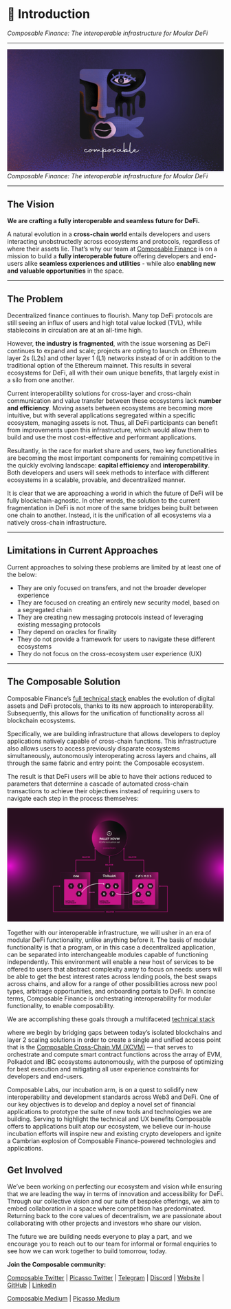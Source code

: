 # **👋** Introduction

*Composable Finance: The interoperable infrastructure for Moular DeFi*

---

![composable_finance](./composable-face-banner.png)
*Composable Finance: The interoperable infrastructure for Moular DeFi*

---

## The Vision

**We are crafting a fully interoperable and seamless future for DeFi.**

A natural evolution in a **cross-chain world** entails developers and users 
interacting unobstructedly across ecosystems and protocols, regardless of where 
their assets lie. That’s why our team at [Composable Finance](https://www.composable.finance/) 
is on a mission to build a **fully interoperable future** offering developers 
and end-users alike **seamless experiences and utilities** - while also 
**enabling new and valuable opportunities** in the space.

---

## The Problem

Decentralized finance continues to flourish. Many top DeFi protocols are still 
seeing an influx of users and high total value locked (TVL), while stablecoins 
in circulation are at an all-time high. 

However, **the industry is fragmented**, with the issue worsening as DeFi 
continues to expand and scale; projects are opting to launch on Ethereum layer 
2s (L2s) and other layer 1 (L1) networks instead of or in addition to the 
traditional option of the Ethereum mainnet. This results in several ecosystems 
for DeFi, all with their own unique benefits, that largely exist in a silo from 
one another. 

Current interoperability solutions for cross-layer and cross-chain communication 
and value transfer between these ecosystems lack **number and efficiency**. 
Moving assets between ecosystems are becoming more intuitive, but with several 
applications segregated within a specific ecosystem, managing assets is not. 
Thus, all DeFi participants can benefit from improvements upon this 
infrastructure, which would allow them to build and use the most cost-effective 
and performant applications.

Resultantly, in the race for market share and users, two key functionalities are 
becoming the most important components for remaining competitive in the quickly 
evolving landscape: **capital efficiency** and **interoperability**. Both 
developers and users will seek methods to interface with different ecosystems in 
a scalable, provable, and decentralized manner.

It is clear that we are approaching a world in which the future of DeFi will be 
fully blockchain-agnostic. In other words, the solution to the current 
fragmentation in DeFi is not more of the same bridges being built between one 
chain to another. Instead, it is the unification of all ecosystems via a 
natively cross-chain infrastructure.

---

## Limitations in Current Approaches

Current approaches to solving these problems are limited by at least one of the 
below:

* They are only focused on transfers, and not the broader developer experience
* They are focused on creating an entirely new security model, based on a 
  segregated chain
* They are creating new messaging protocols instead of leveraging existing 
  messaging protocols
* They depend on oracles for finality
* They do not provide a framework for users to navigate these different 
  ecosystems
* They do not focus on the cross-ecosystem user experience (UX)


---


## The Composable Solution

Composable Finance’s [full technical stack](./products/technical-stack-overview.md)
enables the evolution of digital assets and DeFi protocols, thanks to its new 
approach to interoperability. Subsequently, this allows for the unification of 
functionality across all blockchain ecosystems.

Specifically, we are building infrastructure that allows developers to deploy 
applications natively capable of cross-chain functions. This infrastructure also 
allows users to access previously disparate ecosystems simultaneously, 
autonomously interoperating across layers and chains, all through the same 
fabric and entry point: the Composable ecosystem.

The result is that DeFi users will be able to have their actions reduced to 
parameters that determine a cascade of automated cross-chain transactions to 
achieve their objectives instead of requiring users to navigate each step in the 
process themselves:


![routing](./XCVM-flow.png)


Together with our interoperable infrastructure, we will usher in an era of modular DeFi functionality, unlike anything before it. The basis of modular functionality is that a program, or in this case a decentralized application, can be separated into interchangeable modules capable of functioning independently. This environment will enable a new host of services to be offered to users that abstract complexity away to focus on needs: users will be able to get the best interest rates across lending pools, the best swaps across chains, and allow for a range of other possibilities across new pool types, arbitrage opportunities, and onboarding portals to DeFi. In concise terms, Composable Finance is orchestrating interoperability for modular functionality, to enable composability. 

We are accomplishing these goals through a multifaceted [technical stack](./products/technical-stack-overview.md) 

where we begin by bridging gaps between today’s isolated blockchains and layer 2 
scaling solutions in order to create a single and unified access point that is 
the [Composable Cross-Chain VM (XCVM)](https://medium.com/composable-finance/composable-finance-emerging-as-the-first-cross-chain-smart-contracting-l1-4e837b8bd57e) 
— that serves to orchestrate and compute smart contract functions across the 
array of EVM, Polkadot and IBC ecosystems autonomously, with the purpose of optimizing for 
best execution and mitigating all user experience constraints for developers and 
end-users. 

Composable Labs, our incubation arm, is on a quest to solidify new 
interoperability and development standards across Web3 and DeFi. One of our key 
objectives is to develop and deploy a novel set of financial applications to 
prototype the suite of new tools and technologies we are building. Serving to 
highlight the technical and UX benefits Composable offers to applications built 
atop our ecosystem, we believe our in-house incubation efforts will inspire new 
and existing crypto developers and ignite a Cambrian explosion of Composable 
Finance-powered technologies and applications.

## Get Involved

We’ve been working on perfecting our ecosystem and vision while ensuring that we 
are leading the way in terms of innovation and accessibility for DeFi. Through 
our collective vision and our suite of bespoke offerings, we aim to embed 
collaboration in a space where competition has predominated. Returning back to 
the core values of decentralism, we are passionate about collaborating with 
other projects and investors who share our vision.

The future we are building needs everyone to play a part, and we encourage you 
to reach out to our team for informal or formal enquiries to see how we can work 
together to build tomorrow, today.

**Join the Composable community:**

[Composable Twitter](https://twitter.com/ComposableFin) | [Picasso Twitter](https://twitter.com/Picasso_Network) | [Telegram](https://t.me/composablefinance) | [Discord](https://discord.com/invite/pFZn2GCn65) | [Website](https://www.composable.finance/) | [GitHub](https://github.com/ComposableFi) | [LinkedIn](https://www.linkedin.com/company/composable-finance/)

[Composable Medium](https://composablefi.medium.com/about) | [Picasso Medium](https://medium.com/@picasso_network)

